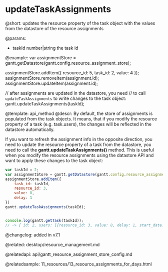 updateTaskAssignments
=============

@short: updates the resource property of the task object with the values from the datastore of the resource assignments  
	

@params:
- taskId	number|string	the task id




@example:
var assignmentStore = gantt.getDatastore(gantt.config.resource_assignment_store);

assignmentStore.addItem({
    resource_id: 5,
    task_id: 2,
    value: 4
});
assignmentStore.removeItem(assignment.id);
assignmentStore.updateItem(assignment.id);

// after assignments are updated in the datastore, you need 
// to call `updateTaskAssignments` to write changes to the task object:
gantt.updateTaskAssignments(taskId);

@template:	api_method
@descr:
By default, the store of assignments is populated from the task objects. It means, that if you modify the resource property of a task (e.g. task.users), the changes will be reflected in the datastore automatically.

If you want to refresh the assignment info in the opposite direction, you need to update the resource property of a task from the datastore, you need to call the **gantt.updateTaskAssignments()** method.
This is useful when you modify the resource assignments using the datastore API and want to apply these changes to the task object:

~~~js
var taskId = 2;
var assignmentStore = gantt.getDatastore(gantt.config.resource_assignment_store);
assignmentStore.addItem({
    task_id: taskId,
    resource_id: 3,
    value: 8,
    delay: 1
})
gantt.updateTaskAssignments(taskId);


console.log(gantt.getTask(taskId));
// -> { id: 2, users: [{resource_id: 3, value: 8, delay: 1, start_date: ...}], ...)
~~~

@changelog: added in v7.1

@related:
desktop/resource_management.md

@relatedapi: api/gantt_resource_assignment_store_config.md

@relatedsample: 11_resources/13_resource_assignments_for_days.html